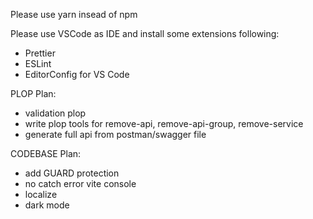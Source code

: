 Please use yarn insead of npm

Please use VSCode as IDE and install some extensions following:
- Prettier
- ESLint
- EditorConfig for VS Code



PLOP Plan:
- validation plop
- write plop tools for remove-api, remove-api-group, remove-service
- generate full api from postman/swagger file


CODEBASE Plan:
- add GUARD protection
- no catch error vite console
- localize
- dark mode


